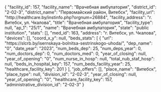 {
    "facility_id": 157,
    "facility_name": "Врачебная амбулатория",
    "district_id": "2-02-3",
    "district_name": "Первомайский район, Витебск",
    "facility_url": "http:\/\/healthcare.by\/instinfo.php?orgnum=26884",
    "facility_address": "г. Витебск, ул. Чкалова",
    "title": "Врачебная амбулатория",
    "facility_type": null,
    "ap_1": "25\/1",
    "name": "Врачебная амбулатория",
    "state": "public institution",
    "stats": [],
    "med_id": 163,
    "address": "г. Витебск, ул. Чкалова",
    "devices": [],
    "coord_x_y": null,
    "beds_stats": [
        {
            "url": "https:\/\/slcrb.by\/isernskaya-bolnitsa-sestrinskogo-uhoda\/",
            "dep_name": "0",
            "date_year": "2023",
            "num_beds_dep": 25,
            "num_deps_year": 0,
            "num_doctors_dep": 0,
            "num_doctors_med": 0,
            "year_of_closing": null,
            "year_of_opening": "0",
            "num_nurse_in_hosp": null,
            "total_nub_staf_hosp": null,
            "beds_in_hospital_key": 157,
            "num_beds_facility_year": 25,
            "healthcare_facility_key": 201
        }
    ],
    "job_offers": [],
    "place_name": "Витебск",
    "place_type": null,
    "division_id": "2-02-3",
    "year_of_closing": null,
    "year_of_opening": "0",
    "healthcare_facility_key": 157,
    "administrative_division_id": "2-02-3"
}